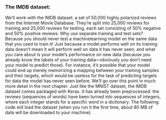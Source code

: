 ### The IMDB dataset:
We’ll work with the IMDB dataset: a set of 50,000 highly polarized reviews from the
Internet Movie Database. They’re split into 25,000 reviews for training and 25,000
reviews for testing, each set consisting of 50% negative and 50% positive reviews.
Why use separate training and test sets? Because you should never test a machinelearning
model on the same data that you used to train it! Just because a model performs
well on its training data doesn’t mean it will perform well on data it has never
seen; and what you care about is your model’s performance on new data (because you
already know the labels of your training data—obviously you don’t need your model
to predict those). For instance, it’s possible that your model could end up merely memorizing
a mapping between your training samples and their targets, which would be
useless for the task of predicting targets for data the model has never seen before.
We’ll go over this point in much more detail in the next chapter.
Just like the MNIST dataset, the IMDB dataset comes packaged with Keras. It has
already been preprocessed: the reviews (sequences of words) have been turned into
sequences of integers, where each integer stands for a specific word in a dictionary.
The following code will load the dataset (when you run it the first time, about
80 MB of data will be downloaded to your machine).
